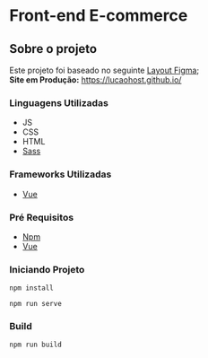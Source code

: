 # Front-end E-commerce

## Sobre o projeto

Este projeto foi baseado no seguinte [Layout Figma](https://www.figma.com/file/3RqPfS5PW9whbQNCTTaoqA/%5B2020-09%5D-MZ---Layout-Teste-de-vagas-para-time-de-Devs);  
**Site em Produção:** https://lucaohost.github.io/

### Linguagens Utilizadas
* JS
* CSS
* HTML
* [Sass](https://sass-lang.com/)

### Frameworks Utilizadas
* [Vue](https://vuejs.org/)

### Pré Requisitos
* [Npm](https://www.npmjs.com/)
* [Vue](https://vuejs.org/)

### Iniciando Projeto

```
npm install
```
```
npm run serve
```

### Build
```
npm run build
```
